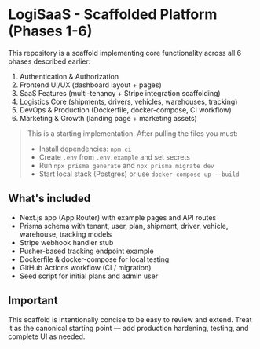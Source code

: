 # LogiSaaS - Scaffolded Platform (Phases 1-6)

This repository is a scaffold implementing core functionality across all 6 phases described earlier:
1. Authentication & Authorization
2. Frontend UI/UX (dashboard layout + pages)
3. SaaS Features (multi-tenancy + Stripe integration scaffolding)
4. Logistics Core (shipments, drivers, vehicles, warehouses, tracking)
5. DevOps & Production (Dockerfile, docker-compose, CI workflow)
6. Marketing & Growth (landing page + marketing assets)

> This is a starting implementation. After pulling the files you must:
> - Install dependencies: `npm ci`
> - Create `.env` from `.env.example` and set secrets
> - Run `npx prisma generate` and `npx prisma migrate dev`
> - Start local stack (Postgres) or use `docker-compose up --build`

## What's included
- Next.js app (App Router) with example pages and API routes
- Prisma schema with tenant, user, plan, shipment, driver, vehicle, warehouse, tracking models
- Stripe webhook handler stub
- Pusher-based tracking endpoint example
- Dockerfile & docker-compose for local testing
- GitHub Actions workflow (CI / migration)
- Seed script for initial plans and admin user

## Important
This scaffold is intentionally concise to be easy to review and extend. Treat it as the canonical starting point — add production hardening, testing, and complete UI as needed.
